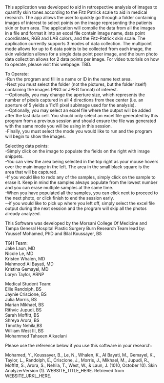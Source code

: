 This application was developed to aid in retrospective analysis of images to quantify skin tones according to the Fitz Patrick scale to aid in medical research. The app allows the user to quickly go through a folder containing images of interest to select points on the image representing the patients skin or burn area. The application will compile the data from all the images in a file and format it into an excel file contain image name, data point coordinates, RGB and LAB colors, and the Fitz-Patrick skin scale. The application currently supports 3 modes of data collection. The multipoint mode allows for up to 6 data points to be collected from each image, the skin validation allows for a single data point peer image, and the burn photo data collection allows for 2 data points per image. For video tutorials on how to operate, please visit this webpage: TBD.

To Operate:  
-Run the program and fill in a name or ID in the name text area.  
-Next you must select the folder (not the pictures, but the folder itself) containing the images (PNG or JPEG format) of interest.  
--Optionally, you may change the aperture size, which represents the number of pixels captured in all 4 directions from thee center (i.e. an aperture of 5 yields a 11x11 pixel subimage used for the analysis).  
--Optionally, you may select an excel file where the output will be added after the last data cell. You should only select an excel file generated by this program from a previous session and should ensure the file was generated with the same mode you will be using in this session.  
-Finally, you must select the mode you would like to run and the program will begin to show the images.  

Selecting data points:  
-Simply click on the image to populate the fields on the right with image snippets.  
-You can view the area being selected in the top right as your mouse hovers over the main image in the left. The area in the small black square is the area that will be captured.  
-If you would like to redo any of the samples, simply click on the sample to erase it. Keep in mind the samples always populate from the lowest number and you can erase multiple samples at the same time.  
-When you have populated all the samples, you can click next to proceed to the next photo, or click finish to end the session early.  
--if you would like to pick up where you left off, simply select the excel file output during the next session and the program will skip all the photos already analyzed.  

This Software was developed by the Morsani College Of Medicine and Tampa General Hospital Plastic Surgery Burn Research Team lead by:  
Youssef Mohamed, PhD and Bilal Koussayer, BS  

TGH Team:  
Jake Laun, MD  
Nicole Le, MD  
Kristen Whalen, MD  
Mahmood Al Bayati, MD  
Kristina Gemayel, MD  
Loryn Taylor, ARNP   

Medical Student Team:  
Ellie Randolph, BS  
Jaynie Criscione, BS  
Julia Morris, BS  
Marian Mikhael, BS  
Rithvic Jupudi, BS  
Sarah Moffitt, BS  
Shreya Arora, BS  
Timothy Nehila,BS  
William West III, BS  
Mohammed Tahseen Alkaelani  

Please use the reference below if you use this software in your research:  

Mohamed, Y., Koussayer, B., Le, N., Whalen, K., Al Bayati, M., Gemayel, K., Taylor, L., Randolph, E., Criscione, J., Morris, J., Mikhael, M., Jupudi, R., Moffitt, S., Arora, S., Nehila, T., West, W., & Laun, J. (1010, October 10). Skin AnalyzerVersion (1). WEBSITE_TITLE_HERE. Retrieved from WEBSITE_URKL_HERE.  
